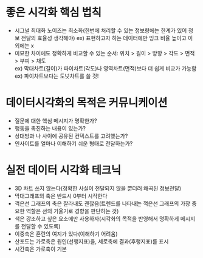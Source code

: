 # 좋은 시각화 핵심 법칙

* 시그널 최대화 노이즈는 최소화(한번에 처리할 수 있는 정보량에는 한계가 있어 정보 전달의 효율성 생각해야)
ex) 표현하고자 하는 데이터에만 잉크 비율 높이고 이외에는 x
* 미묘한 차이에도 정확하게 비교할 수 있는 순서: 위치 > 길이 > 방향 > 각도 > 면적 > 부피 > 채도<br>
ex) 막대차트(길이)가 파이차트(각도)나 영역차트(면적)보다 더 쉽게 비교가 가능함<br>
ex) 파이차트보다는 도넛차트를 쓸 것!

# 데이터시각화의 목적은 커뮤니케이션

* 질문에 대한 핵심 메시지가 명확한가?
* 행동을 촉진하는 내용이 있는가?
* 상대방과 나 사이에 공유된 컨텍스트를 고려했는가?
* 인사이트를 얼마나 이해하기 쉬운 형태로 전달하는가?

# 실전 데이터 시각화 테크닉

* 3D 차트 쓰지 않는다(정확한 사실이 전달되지 않을 뿐더러 왜곡된 정보전달)
* 막대그래프의 축은 반드시 0부터 시작한다
* 꺽은선 그래프의 축은 잘라내도 괜찮음(트렌드를 나타내는 꺽은선 그래프의 가장 중요한 역할은 선의 기울기로 경향을 판단하는 것)
* 색은 강조하고 싶은 요소에만 사용하자(시각화의 목적을 반영해서 명확하게 메시지를 전달할 수 있도록)
* 이중축은 혼란의 여지가 있다(이해하기 어려움)
* 산포도는 가로축은 원인(선행지표)을, 세로축에 결과(후행지표)를 표시
* 시간축은 가로축이 기본

